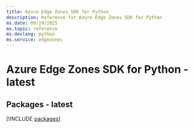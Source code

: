 ```yaml
---
title: Azure Edge Zones SDK for Python
description: Reference for Azure Edge Zones SDK for Python
ms.date: 09/29/2025
ms.topic: reference
ms.devlang: python
ms.service: edgezones
---
```

# Azure Edge Zones SDK for Python - latest
## Packages - latest
[!INCLUDE [packages](edge-zones-index.md)]